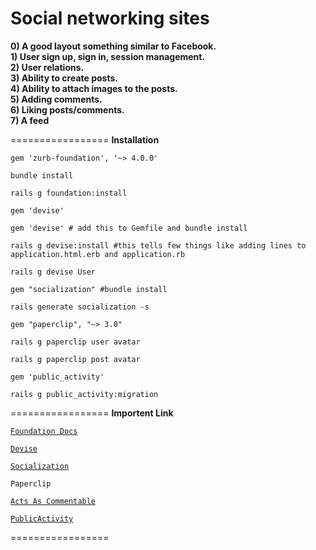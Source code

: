 Social networking sites
=================
<b>0) A good layout something similar to Facebook.</b><br />
<b>1) User sign up, sign in, session management.</b><br />
<b>2) User relations. </b><br />
<b>3) Ability to create posts.</b><br />
<b>4) Ability to attach images to the posts.</b><br />
<b>5) Adding comments.</b><br />
<b>6) Liking posts/comments.</b><br />
<b>7) A feed</b><br />

=================
<b>Installation</b>
<pre><code>gem 'zurb-foundation', '~> 4.0.0'</code></pre>
<pre><code>bundle install</code></pre>
<pre><code>rails g foundation:install</code></pre>
<pre><code>gem 'devise'</code></pre>
<pre><code>gem 'devise' # add this to Gemfile and bundle install</code></pre>
<pre><code>rails g devise:install #this tells few things like adding lines to application.html.erb and application.rb</code></pre>
<pre><code>rails g devise User</code></pre>
<pre><code>gem "socialization" #bundle install</code></pre>
<pre><code>rails generate socialization -s</code></pre>
<pre><code>gem "paperclip", "~> 3.0"</code></pre>
<pre><code>rails g paperclip user avatar</code></pre>
<pre><code>rails g paperclip post avatar</code></pre>
<pre><code>gem 'public_activity'</code></pre>
<pre><code>rails g public_activity:migration</code></pre>

=================
<b>Importent Link</b>
<pre><code><a href="http://foundation.zurb.com/docs/">Foundation Docs</a></code></pre>
<pre><code><a href="https://github.com/plataformatec/devise">Devise</a></code></pre>
<pre><code><a href="https://github.com/cmer/socialization">Socialization</a></code></pre>
<pre><code><a href="https://github.com/thoughtbot/paperclip"></a>Paperclip</code></pre>
<pre><code><a href="https://github.com/jackdempsey/acts_as_commentable">Acts As Commentable</a></code></pre>
<pre><code><a href="https://github.com/pokonski/public_activity">PublicActivity</a></code></pre>

=================